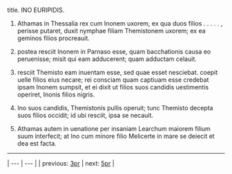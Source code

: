 title. INO EURIPIDIS.



1. Athamas in Thessalia rex cum Inonem uxorem, ex qua duos filios . . . . . , perisse putaret, duxit nymphae filiam Themistonem uxorem; ex ea geminos filios procreauit.



2. postea resciit Inonem in Parnaso esse, quam bacchationis causa eo peruenisse; misit qui eam adducerent; quam adductam celauit.



3. resciit Themisto eam inuentam esse, sed quae esset nesciebat. coepit uelle filios eius necare; rei consciam quam captiuam esse credebat ipsam Inonem sumpsit, et ei dixit ut filios suos candidis uestimentis operiret, Inonis filios nigris.



4. Ino suos candidis, Themistonis pullis operuit; tunc Themisto decepta suos filios occidit; id ubi resciit, ipsa se necauit.



5. Athamas autem in uenatione per insaniam Learchum maiorem filium suum interfecit; at Ino cum minore filio Melicerte in mare se deiecit et dea est facta.



---

| --- | --- |
| previous: [3pr](../3pr/) | next: [5pr](../5pr/) |